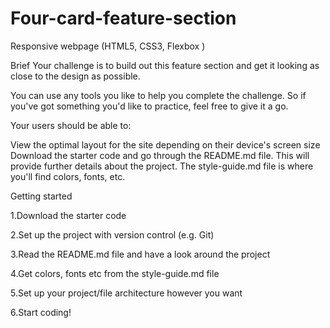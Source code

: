 # Four-card-feature-section
Responsive webpage (HTML5, CSS3, Flexbox )

Brief
Your challenge is to build out this feature section and get it looking as close to the design as possible.

You can use any tools you like to help you complete the challenge. So if you've got something you'd like to practice, feel free to give it a go.

Your users should be able to:

View the optimal layout for the site depending on their device's screen size
Download the starter code and go through the README.md file. This will provide further details about the project. The style-guide.md file is where you'll find colors, fonts, etc.



Getting started

1.Download the starter code

2.Set up the project with version control (e.g. Git)

3.Read the README.md file and have a look around the project

4.Get colors, fonts etc from the style-guide.md file

5.Set up your project/file architecture however you want

6.Start coding!

